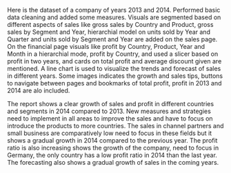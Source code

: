 Here is the dataset of a company of years 2013 and 2014. Performed basic data cleaning and added some measures.
Visuals are segmented based on different aspects of sales like gross sales by Country and Product, gross sales by Segment and Year, hierarchial model on units sold by Year and Quarter
and units sold by Segment and Year are added on the sales page.
On the financial page visuals like profit by Country, Product, Year and Month in a hierarchial mode, profit by Country, and used a slicer based on profit in two years, and cards
on total profit and average discount given are mentioned.
A line chart is used to visualize the trends and forecast of sales in different years.
Some images indicates the growth and sales tips, buttons to navigate between pages and bookmarks of total profit, profit in 2013 and 2014 are alo included.

The report shows a clear growth of sales and profit in different countries and segments in 2014 compared to 2013. New measures and strategies need to implement in all areas 
to improve the sales and have to focus on introduce the products to more countries.
The sales in channel partners and small business are comparatively low need to focus in these fields but it shows a gradual growth in 2014 compared to the previous year.
The profit ratio is also increasing shows the growth of the company, need to focus in Germany, the only country has a low profit ratio in 2014 than the last year.
The forecasting also shows a gradual growth of sales in the coming years.
